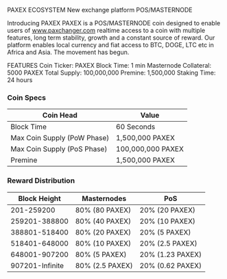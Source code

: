 PAXEX ECOSYSTEM
New exchange platform
POS/MASTERNODE

Introducing PAXEX
PAXEX is a POS/MASTERNODE coin designed to enable users of www.paxchanger.com realtime access to a coin with multiple features, long term stability, growth and a constant source of reward. 
Our platform enables local currency and fiat access to BTC, DOGE, LTC etc in Africa and Asia. 
The movement has begun.

FEATURES
Coin Ticker: PAXEX
Block Time: 1 min
Masternode Collateral: 5000 PAXEX
Total Supply: 100,000,000
Premine: 1,500,000
Staking Time: 24 hours



### Coin Specs
| **Coin Head**               | **Value**        |
|-----------------------------|------------------|
| Block Time                  | 60 Seconds       |
| Max Coin Supply (PoW Phase) | 1,500,000 PAXEX  |
| Max Coin Supply (PoS Phase) | 100,000,000 PAXEX|
| Premine                     | 1,500,000 PAXEX  |

### Reward Distribution

| **Block Height** | **Masternodes**  | **PoS**          |
|------------------|------------------|------------------|
| 201-259200       | 80% (80 PAXEX)   | 20% (20 PAXEX)   | 
| 259201-388800    | 80% (40 PAXEX)   | 20% (10 PAXEX)   | 
| 388801-518400    | 80% (20 PAXEX)   | 20% (5 PAXEX)    |
| 518401-648000    | 80% (10 PAXEX)   | 20% (2.5 PAXEX)  | 
| 648001-907200    | 80% (5 PAXEX)    | 20% (1.23 PAXEX) |
| 907201-Infinite  | 80% (2.5 PAXEX)  | 20% (0.62 PAXEX) | 

